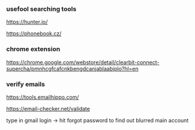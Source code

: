 
### usefool searching tools
https://hunter.io/

https://phonebook.cz/

### chrome extension
https://chrome.google.com/webstore/detail/clearbit-connect-supercha/pmnhcgfcafcnkbengdcanjablaabjplo?hl=en

### verify emails 
https://tools.emailhippo.com/

https://email-checker.net/validate

type in gmail login
-> hit forgot password to find out blurred main account
